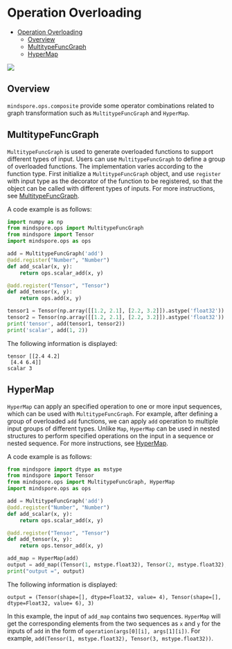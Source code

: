 ﻿# Operation Overloading

<!-- TOC -->

- [Operation Overloading](operation-overloading)
    - [Overview](#overview)
    - [MultitypeFuncGraph](#multitypefuncgraph)
    - [HyperMap](#hypermap)

<!-- /TOC -->

<a href="https://gitee.com/mindspore/docs/blob/master/docs/mindspore/programming_guide/source_en/hypermap.md" target="_blank"><img src="https://gitee.com/mindspore/docs/raw/master/resource/_static/logo_source_en.png"></a>

## Overview

`mindspore.ops.composite` provide some operator combinations related to graph transformation such as `MultitypeFuncGraph` and `HyperMap`.

## MultitypeFuncGraph

`MultitypeFuncGraph` is used to generate overloaded functions to support different types of input. Users can use `MultitypeFuncGraph` to define a group of overloaded functions. The implementation varies according to the function type. First initialize a `MultitypeFuncGraph` object, and use `register` with input type as the decorator of the function to be registered, so that the object can be called with different types of inputs. For more instructions, see [MultitypeFuncGraph](https://www.mindspore.cn/docs/api/en/master/api_python/ops/mindspore.ops.MultitypeFuncGraph.html).

A code example is as follows:

```python
import numpy as np
from mindspore.ops import MultitypeFuncGraph
from mindspore import Tensor
import mindspore.ops as ops

add = MultitypeFuncGraph('add')
@add.register("Number", "Number")
def add_scalar(x, y):
    return ops.scalar_add(x, y)

@add.register("Tensor", "Tensor")
def add_tensor(x, y):
    return ops.add(x, y)

tensor1 = Tensor(np.array([[1.2, 2.1], [2.2, 3.2]]).astype('float32'))
tensor2 = Tensor(np.array([[1.2, 2.1], [2.2, 3.2]]).astype('float32'))
print('tensor', add(tensor1, tensor2))
print('scalar', add(1, 2))
```

The following information is displayed:

```text
tensor [[2.4 4.2]
 [4.4 6.4]]
scalar 3
```

## HyperMap

`HyperMap` can apply an specified operation to one or more input sequences, which can be used with `MultitypeFuncGraph`. For example, after defining a group of overloaded `add` functions, we can apply `add` operation to multiple input groups of different types. Unlike `Map`, `HyperMap` can be used in nested structures to perform specified operations on the input in a sequence or nested sequence. For more instructions, see [HyperMap](https://www.mindspore.cn/docs/api/en/master/api_python/ops/mindspore.ops.HyperMap.html).

A code example is as follows:

```python
from mindspore import dtype as mstype
from mindspore import Tensor
from mindspore.ops import MultitypeFuncGraph, HyperMap
import mindspore.ops as ops

add = MultitypeFuncGraph('add')
@add.register("Number", "Number")
def add_scalar(x, y):
    return ops.scalar_add(x, y)

@add.register("Tensor", "Tensor")
def add_tensor(x, y):
    return ops.tensor_add(x, y)

add_map = HyperMap(add)
output = add_map((Tensor(1, mstype.float32), Tensor(2, mstype.float32), 1), (Tensor(3, mstype.float32), Tensor(4, mstype.float32), 2))
print("output =", output)
```

The following information is displayed:

```text
output = (Tensor(shape=[], dtype=Float32, value= 4), Tensor(shape=[], dtype=Float32, value= 6), 3)
```

In this example, the input of `add_map` contains two sequences. `HyperMap` will get the corresponding elements from the two sequences as `x` and `y` for the inputs of `add` in the form of `operation(args[0][i], args[1][i])`. For example, `add(Tensor(1, mstype.float32), Tensor(3, mstype.float32))`.
